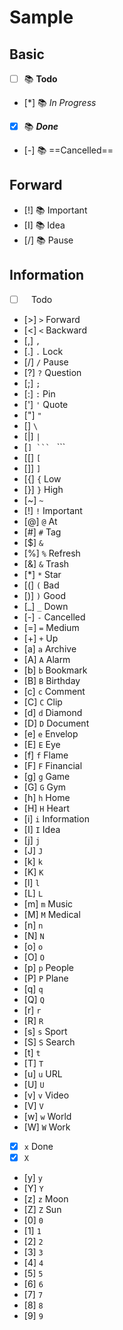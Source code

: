 # Sample

## Basic

- [ ] 📚 **Todo**
- [*] 📚 *In Progress*
- [x] 📚 ***Done***
- [-] 📚 ==Cancelled==
## Forward

- [!] 📚 Important
- [I] 📚 Idea
- [/] 📚 Pause

## Information

- [ ] ` ` Todo
- [>] `>` Forward
- [<] `<` Backward
- [,] `,`
- [.] `.` Lock
- [/] `/` Pause
- [?] `?` Question
- [;] `;`
- [:] `:` Pin
- ['] `'` Quote
- ["] `"`
- [\] `\`
- [|] `|`
- [`] ``` ` ```
- [[] `[`
- []] `]`
- [{] `{` Low
- [}] `}` High
- [~] `~`
- [!] `!` Important
- [@] `@` At
- [#] `#` Tag
- [$] `&`
- [%] `%` Refresh
- [&] `&` Trash
- [*] `*` Star
- [(] `(` Bad
- [)] `)` Good
- [_] `_` Down
- [-] `-` Cancelled
- [=] `=` Medium
- [+] `+` Up
- [a] `a` Archive
- [A] `A` Alarm
- [b] `b` Bookmark
- [B] `B` Birthday
- [c] `c` Comment
- [C] `C` Clip
- [d] `d` Diamond
- [D] `D` Document
- [e] `e` Envelop
- [E] `E` Eye
- [f] `f` Flame
- [F] `F` Financial
- [g] `g` Game
- [G] `G` Gym
- [h] `h` Home
- [H] `H` Heart
- [i] `i` Information
- [I] `I` Idea
- [j] `j`
- [J] `J`
- [k] `k`
- [K] `K`
- [l] `l`
- [L] `L`
- [m] `m` Music
- [M] `M` Medical
- [n] `n`
- [N] `N`
- [o] `o`
- [O] `O`
- [p] `p` People
- [P] `P` Plane
- [q] `q`
- [Q] `Q`
- [r] `r`
- [R] `R`
- [s] `s` Sport
- [S] `S` Search
- [t] `t`
- [T] `T`
- [u] `u` URL
- [U] `U`
- [v] `v` Video
- [V] `V`
- [w] `w` World
- [W] `W` Work
- [x] `x` Done
- [X] `X`
- [y] `y`
- [Y] `Y`
- [z] `z` Moon
- [Z] `Z` Sun
- [0] `0`
- [1] `1`
- [2] `2`
- [3] `3`
- [4] `4`
- [5] `5`
- [6] `6`
- [7] `7`
- [8] `8`
- [9] `9`
